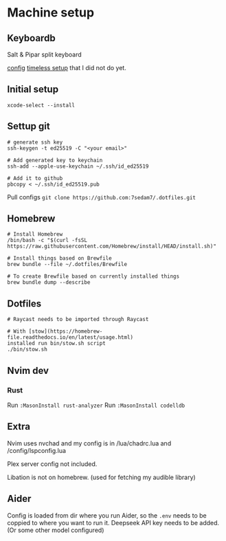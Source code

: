 # Machine setup

## Keyboardb
Salt & Pipar split keyboard

[config](https://zmk.studio/)
[timeless setup](https://github.com/urob/zmk-config#timeless-homerow-mods) that I did not do yet.

## Initial setup
`xcode-select --install`

## Settup git
```
# generate ssh key
ssh-keygen -t ed25519 -C "<your email>"

# Add generated key to keychain
ssh-add --apple-use-keychain ~/.ssh/id_ed25519

# Add it to github
pbcopy < ~/.ssh/id_ed25519.pub
```

Pull configs
`git clone https://github.com:7sedam7/.dotfiles.git`

## Homebrew
```
# Install Homebrew
/bin/bash -c "$(curl -fsSL https://raw.githubusercontent.com/Homebrew/install/HEAD/install.sh)"

# Install things based on Brewfile
brew bundle --file ~/.dotfiles/Brewfile

# To create Brewfile based on currently installed things
brew bundle dump --describe
```

## Dotfiles
```
# Raycast needs to be imported through Raycast

# With [stow](https://homebrew-file.readthedocs.io/en/latest/usage.html)
installed run bin/stow.sh script
./bin/stow.sh
```

## Nvim dev
### Rust
Run `:MasonInstall rust-analyzer`
Run `:MasonInstall codelldb`

## Extra
Nvim uses nvchad and my config is in /lua/chadrc.lua and /config/lspconfig.lua

Plex server config not included.

Libation is not on homebrew. (used for fetching my audible library)

## Aider
Config is loaded from dir where you run Aider, so the `.env` needs to be coppied to where you want to run it.
Deepseek API key needs to be added. (Or some other model configured)

